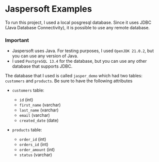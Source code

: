 # Jaspersoft Examples

To run this project, I used a local posgresql database. Since it uses JDBC (Java Database Connectivity), it is possible to use any remote database.

### Important

- Jaspersoft uses Java. For testing purposes, I used `OpenJDK 21.0.2`, but you can use any version of Java.
- I used `PostgreSQL 13.4` for the database, but you can use any other database that supports JDBC.

The database that I used is called `jasper_demo` which had two tables: `customers` and `products`. Be sure to have the following attributes

- `customers` table:

  - `id` (int)
  - `first_name` (varchar)
  - `last_name` (varchar)
  - `email` (varchar)
  - `created_date` (date)

- `products` table:
  - `order_id` (int)
  - `orders_id` (int)
  - `order_amount` (int)
  - `status` (varchar)
